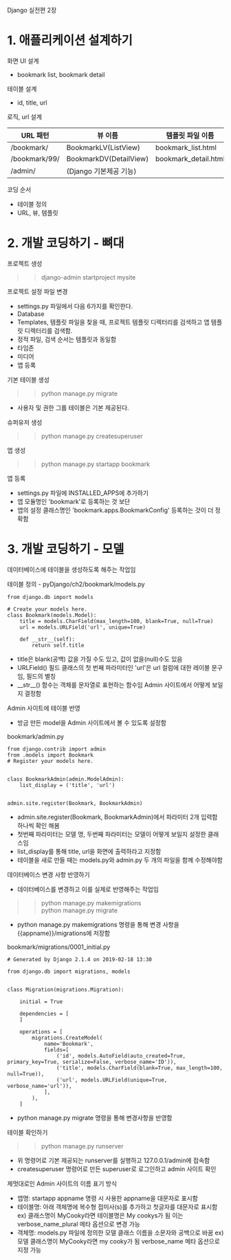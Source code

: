 Django 실전편 2장

# 1. 애플리케이션 설계하기

화면 UI 설계
- bookmark list, bookmark detail

테이블 설계
- id, title, url

로직, url 설계

| URL 패턴       | 뷰 이름                | 템플릿 파일 이름     |
|----------------|------------------------|----------------------|
| /bookmark/     | BookmarkLV(ListView)   | bookmark_list.html   |
| /bookmark/99/ | BookmarkDV(DetailView) | bookmark_detail.html |
| /admin/        | (Django 기본제공 기능)   |                      |

코딩 순서
- 테이블 정의
- URL, 뷰, 템플릿

# 2. 개발 코딩하기 - 뼈대

프로젝트 생성
>> django-admin startproject mysite

프로젝트 설정 파일 변경
- settings.py 파일에서 다음 6가지를 확인한다.
- Database
- Templates, 템플릿 파일을 찾을 때, 프로젝트 템플릿 디렉터리를 검색하고 앱 템플릿 디렉터리를 검색함.
- 정적 파일, 검색 순서는 템플릿과 동일함
- 타임존
- 미디어
- 앱 등록

기본 테이블 생성
>> python manage.py migrate
- 사용자 및 권한 그룹 테이블은 기본 제공된다.

슈퍼유저 생성
>> python manage.py createsuperuser

앱 생성
>> python manage.py startapp bookmark

앱 등록
- settings.py 파일에 INSTALLED_APPS에 추가하기
- 앱 모듈명인 'bookmark'로 등록하는 것 보단
- 앱의 설정 클래스명인 'bookmark.apps.BookmarkConfig' 등록하는 것이 더 정확함

# 3. 개발 코딩하기 - 모델

데이터베이스에 테이블을 생성하도록 해주는 작업임

테이블 정의 - pyDjango/ch2/bookmark/models.py
```buildoutcfg
from django.db import models

# Create your models here.
class Bookmark(models.Model):
    title = models.CharField(max_length=100, blank=True, null=True)
    url = models.URLField('url', unique=True)

    def __str__(self):
        return self.title
```
- title은 blank(공백) 값을 가질 수도 있고, 값이 없을(null)수도 있음
- URLField() 필드 클래스의 첫 번째 파라미터인 'url'은 url 컬럼에 대한 레이블 문구임, 필드의 별칭
- \_\_str\_\_() 함수는 객체를 문자열로 표현하는 함수임 Admin 사이트에서 어떻게 보일지 결정함

Admin 사이트에 테이블 반영
- 방금 만든 model을 Admin 사이트에서 볼 수 있도록 설정함

bookmark/admin.py
```buildoutcfg
from django.contrib import admin
from .models import Bookmark
# Register your models here.


class BookmarkAdmin(admin.ModelAdmin):
    list_display = ('title', 'url')


admin.site.register(Bookmark, BookmarkAdmin)
```
- admin.site.register(Bookmark, BookmarkAdmin)에서 파라미터 2개 입력함 하나씩 확인 해봄
- 첫번째 파라미터는 모델 명, 두번째 파라미터는 모델이 어떻게 보일지 설정한 클래스임
- list_display를 통해 title, url을 화면에 출력하라고 지정함
- 테이블을 새로 만들 때는 models.py와 admin.py 두 개의 파일을 함께 수정해야함

데이터베이스 변경 사항 반영하기
- 데이터베이스를 변경하고 이를 실제로 반영해주는 작업임
>> python manage.py makemigrations<br>python manage.py migrate

- python manage.py makemigrations 명령을 통해 변경 사항을 {{appname}}/migrations에 저장함

bookmark/migrations/0001_initial.py
```buildoutcfg
# Generated by Django 2.1.4 on 2019-02-18 13:30

from django.db import migrations, models


class Migration(migrations.Migration):

    initial = True

    dependencies = [
    ]

    operations = [
        migrations.CreateModel(
            name='Bookmark',
            fields=[
                ('id', models.AutoField(auto_created=True, primary_key=True, serialize=False, verbose_name='ID')),
                ('title', models.CharField(blank=True, max_length=100, null=True)),
                ('url', models.URLField(unique=True, verbose_name='url')),
            ],
        ),
    ]

```

- python manage.py migrate 명령을 통해 변경사항을 반영함

테이블 확인하기
>> python manage.py runserver
- 위 명령어로 기본 제공되는 runserver를 실행하고 127.0.0.1/admin에 접속함
- createsuperuser 명령어로 만든 superuser로 로그인하고 admin 사이트 확인

제멋대로인 Admin 사이트의 이름 표기 방식
- 앱명: startapp appname 명령 시 사용한 appname을 대문자로 표시함
- 테이블명: 아래 객체명에 복수형 접미사(s)를 추가하고 첫글자를 대문자로 표시함
ex) 클래스명이 MyCooky라면 테이블명은 My cookys가 됨
이는 verbose_name_plural 메타 옵션으로 변경 가능
- 객체명: models.py 파일에 정의한 모델 클래스 이름을 소문자와 공백으로 바꿈
ex) 모델 클래스명이 MyCooky라면 my cooky가 됨 verbose_name 메타 옵션으로 지정 가능

